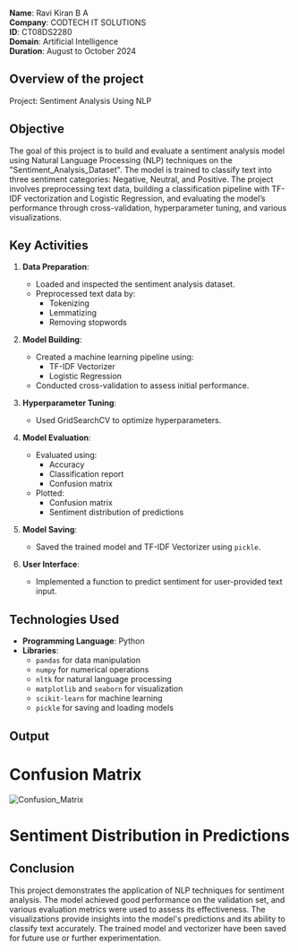 **Name**: Ravi Kiran B A\
**Company**: CODTECH IT SOLUTIONS\
**ID**: CT08DS2280\
**Domain**: Artificial Intelligence\
**Duration**: August to October 2024

## Overview of the project

Project: Sentiment Analysis Using NLP

## Objective
The goal of this project is to build and evaluate a sentiment analysis model using Natural Language Processing (NLP) techniques on the "Sentiment_Analysis_Dataset". The model is trained to classify text into three sentiment categories: Negative, Neutral, and Positive. The project involves preprocessing text data, building a classification pipeline with TF-IDF vectorization and Logistic Regression, and evaluating the model’s performance through cross-validation, hyperparameter tuning, and various visualizations.

## Key Activities
1. **Data Preparation**:
    - Loaded and inspected the sentiment analysis dataset.
    - Preprocessed text data by:
        - Tokenizing
        - Lemmatizing
        - Removing stopwords

2. **Model Building**:
    - Created a machine learning pipeline using:
        - TF-IDF Vectorizer
        - Logistic Regression
    - Conducted cross-validation to assess initial performance.

3. **Hyperparameter Tuning**:
    - Used GridSearchCV to optimize hyperparameters.

4. **Model Evaluation**:
    - Evaluated using:
        - Accuracy
        - Classification report
        - Confusion matrix
    - Plotted:
        - Confusion matrix
        - Sentiment distribution of predictions

5. **Model Saving**:
    - Saved the trained model and TF-IDF Vectorizer using `pickle`.

6. **User Interface**:
    - Implemented a function to predict sentiment for user-provided text input.

## Technologies Used
- **Programming Language**: Python
- **Libraries**: 
    - `pandas` for data manipulation
    - `numpy` for numerical operations
    - `nltk` for natural language processing
    - `matplotlib` and `seaborn` for visualization
    - `scikit-learn` for machine learning
    - `pickle` for saving and loading models
      
## Output
# Confusion Matrix
![Confusion_Matrix](https://github.com/user-attachments/assets/b5071992-43f6-4b22-94c0-177ee94ffd27)

# Sentiment Distribution in Predictions


## Conclusion
This project demonstrates the application of NLP techniques for sentiment analysis. The model achieved good performance on the validation set, and various evaluation metrics were used to assess its effectiveness. The visualizations provide insights into the model's predictions and its ability to classify text accurately. The trained model and vectorizer have been saved for future use or further experimentation.
